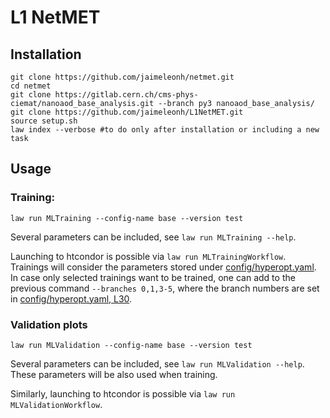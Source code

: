 # L1 NetMET
## Installation

```
git clone https://github.com/jaimeleonh/netmet.git
cd netmet
git clone https://gitlab.cern.ch/cms-phys-ciemat/nanoaod_base_analysis.git --branch py3 nanoaod_base_analysis/
git clone https://github.com/jaimeleonh/L1NetMET.git
source setup.sh
law index --verbose #to do only after installation or including a new task
```

## Usage
### Training:
```
law run MLTraining --config-name base --version test
```

Several parameters can be included, see `law run MLTraining --help`.

Launching to htcondor is possible via `law run MLTrainingWorkflow`. Trainings will consider the parameters stored under [config/hyperopt.yaml](https://github.com/jaimeleonh/netmet/blob/main/config/hyperopt.yaml). In case only selected trainings want to be trained, one can add to the previous command `--branches 0,1,3-5`, where the branch numbers are set in [config/hyperopt.yaml, L30](https://github.com/jaimeleonh/netmet/blob/main/config/hyperopt.yaml#L30).

### Validation plots
```
law run MLValidation --config-name base --version test
```

Several parameters can be included, see `law run MLValidation --help`. These parameters will be also used when training.

Similarly, launching to htcondor is possible via `law run MLValidationWorkflow`.

